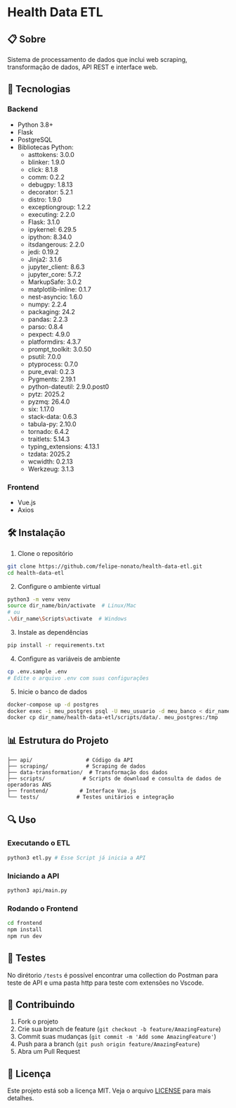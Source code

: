 # Health Data ETL

## 📋 Sobre

Sistema de processamento de dados que inclui web scraping, transformação de dados, API REST e interface web.

## 🚀 Tecnologias

### Backend

- Python 3.8+
- Flask
- PostgreSQL
- Bibliotecas Python:
  - asttokens: 3.0.0
  - blinker: 1.9.0
  - click: 8.1.8
  - comm: 0.2.2
  - debugpy: 1.8.13
  - decorator: 5.2.1
  - distro: 1.9.0
  - exceptiongroup: 1.2.2
  - executing: 2.2.0
  - Flask: 3.1.0
  - ipykernel: 6.29.5
  - ipython: 8.34.0
  - itsdangerous: 2.2.0
  - jedi: 0.19.2
  - Jinja2: 3.1.6
  - jupyter_client: 8.6.3
  - jupyter_core: 5.7.2
  - MarkupSafe: 3.0.2
  - matplotlib-inline: 0.1.7
  - nest-asyncio: 1.6.0
  - numpy: 2.2.4
  - packaging: 24.2
  - pandas: 2.2.3
  - parso: 0.8.4
  - pexpect: 4.9.0
  - platformdirs: 4.3.7
  - prompt_toolkit: 3.0.50
  - psutil: 7.0.0
  - ptyprocess: 0.7.0
  - pure_eval: 0.2.3
  - Pygments: 2.19.1
  - python-dateutil: 2.9.0.post0
  - pytz: 2025.2
  - pyzmq: 26.4.0
  - six: 1.17.0
  - stack-data: 0.6.3
  - tabula-py: 2.10.0
  - tornado: 6.4.2
  - traitlets: 5.14.3
  - typing_extensions: 4.13.1
  - tzdata: 2025.2
  - wcwidth: 0.2.13
  - Werkzeug: 3.1.3

### Frontend

- Vue.js
- Axios

## 🛠️ Instalação

1. Clone o repositório

```bash
git clone https://github.com/felipe-nonato/health-data-etl.git
cd health-data-etl
```

2. Configure o ambiente virtual

```bash
python3 -m venv venv
source dir_name/bin/activate  # Linux/Mac
# ou
.\dir_name\Scripts\activate  # Windows
```

3. Instale as dependências

```bash
pip install -r requirements.txt
```

4. Configure as variáveis de ambiente

```bash
cp .env.sample .env
# Edite o arquivo .env com suas configurações
```

5. Inicie o banco de dados

```bash
docker-compose up -d postgres
docker exec -i meu_postgres psql -U meu_usuario -d meu_banco < dir_name/health-data-etl/scripts/querys/init.sql
docker cp dir_name/health-data-etl/scripts/data/. meu_postgres:/tmp
```

## 📊 Estrutura do Projeto

```
├── api/                 # Código da API
├── scraping/            # Scraping de dados
├── data-transformation/  # Transformação dos dados
├── scripts/            # Scripts de download e consulta de dados de operadoras ANS
├── frontend/          # Interface Vue.js
└── tests/            # Testes unitários e integração
```

## 🔍 Uso

### Executando o ETL

```bash
python3 etl.py # Esse Script já inicia a API
```

### Iniciando a API

```bash
python3 api/main.py
```

### Rodando o Frontend

```bash
cd frontend
npm install
npm run dev
```

## 🧪 Testes

No dirétorio `/tests` é possível encontrar uma collection do Postman para teste de API e uma pasta http para teste com extensões no Vscode.

## 🤝 Contribuindo

1. Fork o projeto
2. Crie sua branch de feature (`git checkout -b feature/AmazingFeature`)
3. Commit suas mudanças (`git commit -m 'Add some AmazingFeature'`)
4. Push para a branch (`git push origin feature/AmazingFeature`)
5. Abra um Pull Request

## 📄 Licença

Este projeto está sob a licença MIT. Veja o arquivo [LICENSE](LICENSE) para mais detalhes.
